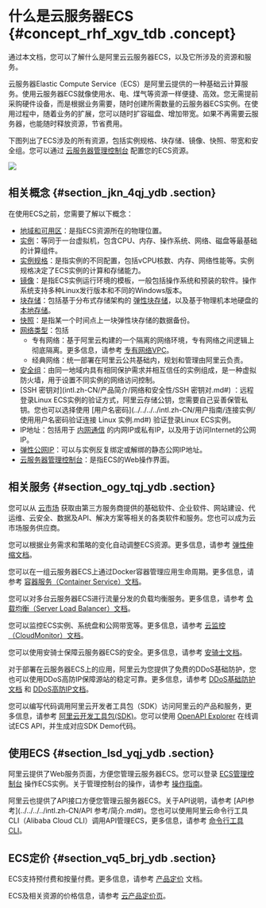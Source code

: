# 什么是云服务器ECS {#concept_rhf_xgv_tdb .concept}

通过本文档，您可以了解什么是阿里云云服务器ECS，以及它所涉及的资源和服务。

云服务器Elastic Compute Service（ECS）是阿里云提供的一种基础云计算服务。使用云服务器ECS就像使用水、电、煤气等资源一样便捷、高效。您无需提前采购硬件设备，而是根据业务需要，随时创建所需数量的云服务器ECS实例。在使用过程中，随着业务的扩展，您可以随时扩容磁盘、增加带宽。如果不再需要云服务器，也能随时释放资源，节省费用。

下图列出了ECS涉及的所有资源，包括实例规格、块存储、镜像、快照、带宽和安全组。您可以通过 [云服务器管理控制台](https://ecs.console.aliyun.com/#/home) 配置您的ECS资源。

![](http://static-aliyun-doc.oss-cn-hangzhou.aliyuncs.com/assets/img/9543/4795_zh-CN.png)

## 相关概念 {#section_jkn_4qj_ydb .section}

在使用ECS之前，您需要了解以下概念：

-   [地域和可用区](https://www.alibabacloud.com/help/doc-detail/40654.htm)：是指ECS资源所在的物理位置。
-   [实例](intl.zh-CN/产品简介/实例.md#)：等同于一台虚拟机，包含CPU、内存、操作系统、网络、磁盘等最基础的计算组件。
-   [实例规格](intl.zh-CN/产品简介/实例规格族.md#)：是指实例的不同配置，包括vCPU核数、内存、网络性能等。实例规格决定了ECS实例的计算和存储能力。
-   [镜像](intl.zh-CN/产品简介/镜像.md#)：是指ECS实例运行环境的模板，一般包括操作系统和预装的软件。操作系统支持多种Linux发行版本和不同的Windows版本。
-   [块存储](intl.zh-CN/产品简介/块存储.md#)：包括基于分布式存储架构的 [弹性块存储](intl.zh-CN/产品简介/块存储/弹性块存储.md#)，以及基于物理机本地硬盘的 [本地存储](intl.zh-CN/产品简介/块存储/本地存储.md#)。
-   [快照](intl.zh-CN/产品简介/快照.md#)：是指某一个时间点上一块弹性块存储的数据备份。
-   [网络类型](intl.zh-CN/产品简介/网络和安全性/网络类型.md#)：包括
    -   专有网络：基于阿里云构建的一个隔离的网络环境，专有网络之间逻辑上彻底隔离。更多信息，请参考 [专有网络VPC](../../../../intl.zh-CN/产品简介/什么是专有网络.md#)。
    -   经典网络：统一部署在阿里云公共基础内，规划和管理由阿里云负责。
-   [安全组](intl.zh-CN/产品简介/网络和安全性/安全组.md#)：由同一地域内具有相同保护需求并相互信任的实例组成，是一种虚拟防火墙，用于设置不同实例的网络访问控制。
-   [SSH 密钥对](intl.zh-CN/产品简介/网络和安全性/SSH 密钥对.md#) ：远程登录Linux ECS实例的验证方式，阿里云存储公钥，您需要自己妥善保管私钥。您也可以选择使用 [用户名密码](../../../../intl.zh-CN/用户指南/连接实例/使用用户名密码验证连接 Linux 实例.md#) 验证登录Linux ECS实例。
-   IP地址：包括用于 [内网通信](intl.zh-CN/产品简介/网络和安全性/内网.md#) 的内网IP或私有IP，以及用于访问Internet的公网IP。
-   [弹性公网IP](https://help.aliyun.com/product/61789.html)：可以与实例反复绑定或解绑的静态公网IP地址。
-   [云服务器管理控制台](https://ecs.console.aliyun.com/#/home)：是指ECS的Web操作界面。

## 相关服务 {#section_ogy_tqj_ydb .section}

您可以从 [云市场](https://www.alibabacloud.com/marketplace) 获取由第三方服务商提供的基础软件、企业软件、网站建设、代运维、云安全、数据及API、解决方案等相关的各类软件和服务。您也可以成为云市场服务供应商。

您可以根据业务需求和策略的变化自动调整ECS资源。更多信息，请参考 [弹性伸缩文档](https://www.alibabacloud.com/help/zh/product/25855.htm)。

您可以在一组云服务器ECS上通过Docker容器管理应用生命周期。更多信息，请参考 [容器服务（Container Service）文档](https://www.alibabacloud.com/help/zh/product/25972.htm)。

您可以对多台云服务器ECS进行流量分发的负载均衡服务。更多信息，请参考 [负载均衡（Server Load Balancer）文档](https://www.alibabacloud.com/help/zh/product/27537.htm)。

您可以监控ECS实例、系统盘和公网带宽等。更多信息，请参考 [云监控（CloudMonitor）文档](https://www.alibabacloud.com/help/zh/product/28572.htm)。

您可以使用安骑士保障云服务器ECS的安全。更多信息，请参考 [安骑士文档](https://www.alibabacloud.com/help/zh/product/28449.htm)。

对于部署在云服务器ECS上的应用，阿里云为您提供了免费的DDoS基础防护，您也可以使用DDoS高防IP保障源站的稳定可靠。更多信息，请参考 [DDoS基础防护文档](https://www.alibabacloud.com/help/zh/product/28396.htm) 和 [DDoS高防IP文档](https://www.alibabacloud.com/help/zh/product/28461.htm)。

您可以编写代码调用阿里云开发者工具包（SDK）访问阿里云的产品和服务，更多信息，请参考 [阿里云开发工具包\(SDK\)](https://www.alibabacloud.com/zh/support/developer-resources)。您可以使用 [OpenAPI Explorer](https://api.aliyun.com/) 在线调试ECS API，并生成对应SDK Demo代码。

## 使用ECS {#section_lsd_yqj_ydb .section}

阿里云提供了Web服务页面，方便您管理云服务器ECS。您可以登录 [ECS管理控制台](https://ecs.console.aliyun.com/#/home) 操作ECS实例。关于管理控制台的操作，请参考 [操作指南](../../../../intl.zh-CN/用户指南/常用操作导航.md#)。

阿里云也提供了API接口方便您管理云服务器ECS。关于API说明，请参考 [API参考](../../../../intl.zh-CN/API 参考/简介.md#)。您也可以使用阿里云命令行工具CLI（Alibaba Cloud CLI）调用API管理ECS，更多信息，请参考 [命令行工具CLI](https://www.alibabacloud.com/help/zh/product/29991.htm)。

## ECS定价 {#section_vq5_brj_ydb .section}

ECS支持预付费和按量付费。更多信息，请参考 [产品定价](../../../../intl.zh-CN/产品定价/计费概述.md#) 文档。

ECS及相关资源的价格信息，请参考 [云产品定价页](https://www.alibabacloud.com/zh/product/ecs)。


